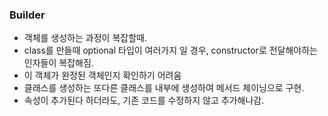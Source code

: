 ### Builder

- 객체를 생성하는 과정이 복잡할때.
- class를 만들때 optional 타입이 여러가지 일 경우, constructor로 전달해야하는 인자들이 복잡해짐.
- 이 객체가 완정된 객체인지 확인하기 어려움
- 클래스를 생성하는 또다른 클래스를 내부에 생성하여 메서드 체이닝으로 구현.
- 속성이 추가된다 하더라도, 기존 코드를 수정하지 않고 추가해나감.
